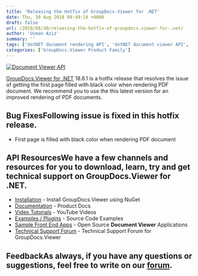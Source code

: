 ```yaml
---
title: 'Releasing the Hotfix of GroupDocs.Viewer for .NET'
date: Thu, 30 Aug 2018 09:49:18 +0000
draft: false
url: /2018/08/30/releasing-the-hotfix-of-groupdocs.viewer-for-.net/
author: 'Usman Aziz'
summary: ''
tags: ['dotNET document rendering API', 'dotNET document viewer API', 'asp.net document viewer API', 'document viewer', 'Document viewer API', 'Document Viewer API C#', 'GroupDocs.Viewer for .NET', 'GroupDocs.Viewer for .NET Releases']
categories: ['GroupDocs.Viewer Product Family']
---
```


[![Document Viewer API](https://blog.groupdocs.com/wp-content/uploads/sites/4/2016/11/groupdocs-viewer-net.png)](https://www.groupdocs.com/products/viewer/net)

[GroupDocs.Viewer for .NET](https://products.groupdocs.com/viewer/net) 18.8.1 is a hotfix release that resolves the issue of getting the first page filled with black color when rendering PDF document. We recommend you to use the this latest version for an improved rendering of PDF documents.

## Bug FixesFollowing issue is fixed in this hotfix release.

*   First page is filled with black color when rendering PDF document

## API ResourcesWe have a few channels and resources for you to download, learn, try and get technical support on GroupDocs.Viewer for .NET.

*   [Installation](https://www.nuget.org/packages/GroupDocs.Viewer/ "Install from NuGet Package") - Install GroupDocs.Viewer using NuGet
*   [Documentation](https://docs.groupdocs.com/viewer/net "Document Viewer API Documentation ") - Product Docs
*   [Video Tutorials](https://www.youtube.com/watch?v=oqh4nROLRsY&list=PL25CTxMCj5vPVahuYtHx0uscArNA595GK "GroupDocs.Viewer video tutorials") - YouTube Videos
*   [Examples / Plugins](https://github.com/groupdocs-viewer/GroupDocs.Viewer-for-.NET "download example project and front ends") - Source Code Examples
*   [Sample Front End Apps](https://github.com/groupdocs-viewer/ "Open Source Document Viewer Applications") - Open Source **Document Viewer** Applications
*   [Technical Support Forum](https://forum.groupdocs.com/c/viewer "Technical Support Forum") - Technical Support Forum for GroupDocs.Viewer

## FeedbackAs always, if you have any questions or suggestions, feel free to write on our [forum](https://forum.groupdocs.com/c/viewer "Technical Support Forum").






